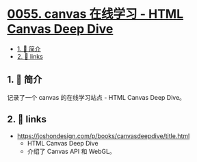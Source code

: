 # [0055. canvas 在线学习 - HTML Canvas Deep Dive](https://github.com/Tdahuyou/TNotes.template/tree/main/notes/0055.%20canvas%20%E5%9C%A8%E7%BA%BF%E5%AD%A6%E4%B9%A0%20-%20HTML%20Canvas%20Deep%20Dive)

<!-- region:toc -->
- [1. 📝 简介](#1--简介)
- [2. 🔗 links](#2--links)
<!-- endregion:toc -->

## 1. 📝 简介

记录了一个 canvas 的在线学习站点 - HTML Canvas Deep Dive。

## 2. 🔗 links

- https://joshondesign.com/p/books/canvasdeepdive/title.html
  - HTML Canvas Deep Dive
  - 介绍了 Canvas API 和 WebGL。
